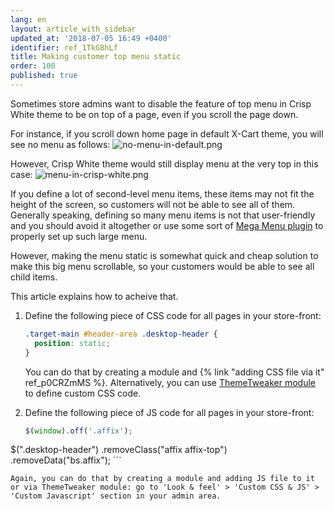```yaml
---
lang: en
layout: article_with_sidebar
updated_at: '2018-07-05 16:49 +0400'
identifier: ref_1TkG8hLf
title: Making customer top menu static
order: 100
published: true
---
```

Sometimes store admins want to disable the feature of top menu in Crisp White theme to be on top of a page, even if you scroll the page down.

For instance, if you scroll down home page in default X-Cart theme, you will see no menu as follows:
![no-menu-in-default.png]({{site.baseurl}}/attachments/ref_1TkG8hLf/no-menu-in-default.png)

However, Crisp White theme would still display menu at the very top in this case:
![menu-in-crisp-white.png]({{site.baseurl}}/attachments/ref_1TkG8hLf/menu-in-crisp-white.png)

If you define a lot of second-level menu items, these items may not fit the height of the screen, so customers will not be able to see all of them. Generally speaking, defining so many menu items is not that user-friendly and you should avoid it altogether or use some sort of [Mega Menu plugin](https://market.x-cart.com/addons/multilevel-primary-menu.html) to properly set up such large menu.

However, making the menu static is somewhat quick and cheap solution to make this big menu scrollable, so your customers would be able to see all child items.

This article explains how to acheive that.

1. Define the following piece of CSS code for all pages in your store-front:

	```css
	.target-main #header-area .desktop-header {
	  position: static;
	}
    ```

	You can do that by creating a module and {% link "adding CSS file via it" ref_p0CRZmMS %}. Alternatively, you can use [ThemeTweaker module](https://kb.x-cart.com/look_and_feel/theme_tweaker/custom_css.html) to define custom CSS code.

2. Define the following piece of JS code for all pages in your store-front:
	```js
	$(window).off('.affix');
$(".desktop-header")
    .removeClass("affix affix-top")
    .removeData("bs.affix");
    ```

	Again, you can do that by creating a module and adding JS file to it or via ThemeTweaker module: go to 'Look & feel' > 'Custom CSS & JS' > 'Custom Javascript' section in your admin area.
